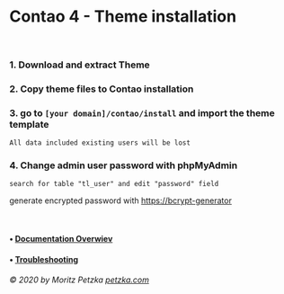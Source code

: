 # Contao 4 - Theme installation

<br>

### 1. Download and extract Theme

### 2. Copy theme files to Contao installation
 
### 3. go to `[your domain]/contao/install` and import the theme template 
    All data included existing users will be lost

### 4. Change admin user password with phpMyAdmin
    search for table "tl_user" and edit "password" field
   
 generate encrypted  password with [https://bcrypt-generator](https://bcrypt-generator.com/)

<br>

#### • [Documentation Overwiev](../..//README.md)
#### • [Troubleshooting](../troubleshooting/README.md)

######  © 2020 by Moritz Petzka [petzka.com](https://petzka.com) 

